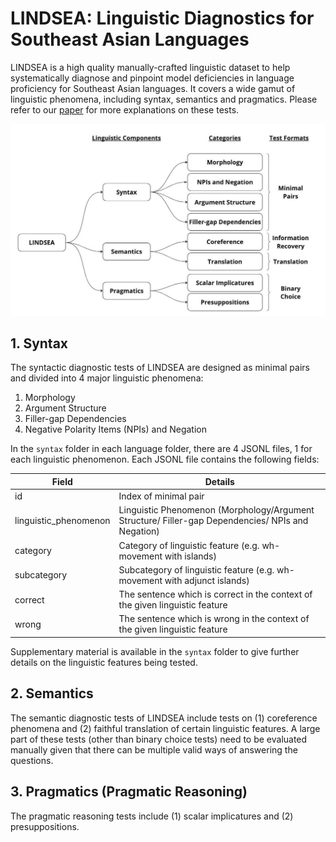 # LINDSEA: Linguistic Diagnostics for Southeast Asian Languages

LINDSEA is a high quality manually-crafted linguistic dataset to help systematically diagnose and pinpoint model deficiencies in language proficiency for Southeast Asian languages. It covers a wide gamut of linguistic phenomena, including syntax, semantics and pragmatics. Please refer to our [paper](https://arxiv.org/abs/2309.06085) for more explanations on these tests.

![Structure of LINDSEA](LINDSEA.jpg)

## 1. Syntax

The syntactic diagnostic tests of LINDSEA are designed as minimal pairs and divided into 4 major linguistic phenomena:
1. Morphology
2. Argument Structure
3. Filler-gap Dependencies
4. Negative Polarity Items (NPIs) and Negation

In the `syntax` folder in each language folder, there are 4 JSONL files, 1 for each linguistic phenomenon. Each JSONL file contains the following fields:

| Field                 | Details                                |
|-----------------------| -------------------------------------- |
| id                    | Index of minimal pair                  |
| linguistic_phenomenon | Linguistic Phenomenon (Morphology/Argument Structure/ Filler-gap Dependencies/ NPIs and Negation)  |
| category              | Category of linguistic feature (e.g. wh-movement with islands) |
| subcategory           | Subcategory of linguistic feature (e.g. wh-movement with adjunct islands) |
| correct               | The sentence which is correct in the context of the given linguistic feature       |
| wrong                 | The sentence which is wrong in the context of the given linguistic feature         |

Supplementary material is available in the `syntax` folder to give further details on the linguistic features being tested.

## 2. Semantics

The semantic diagnostic tests of LINDSEA include tests on (1) coreference phenomena and (2) faithful translation of certain linguistic features. A large part of these tests (other than binary choice tests) need to be evaluated manually given that there can be multiple valid ways of answering the questions.

## 3. Pragmatics (Pragmatic Reasoning)

The pragmatic reasoning tests include (1) scalar implicatures and (2) presuppositions.
